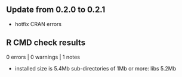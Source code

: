 ## Update from 0.2.0 to 0.2.1

* hotfix CRAN errors

## R CMD check results

0 errors | 0 warnings | 1 notes

* installed size is  5.4Mb
sub-directories of 1Mb or more:
    libs   5.2Mb